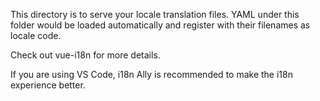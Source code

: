 

This directory is to serve your locale translation files. YAML under this folder would be loaded automatically and register with their filenames as locale code.

Check out vue-i18n for more details.

If you are using VS Code, i18n Ally is recommended to make the i18n experience better.